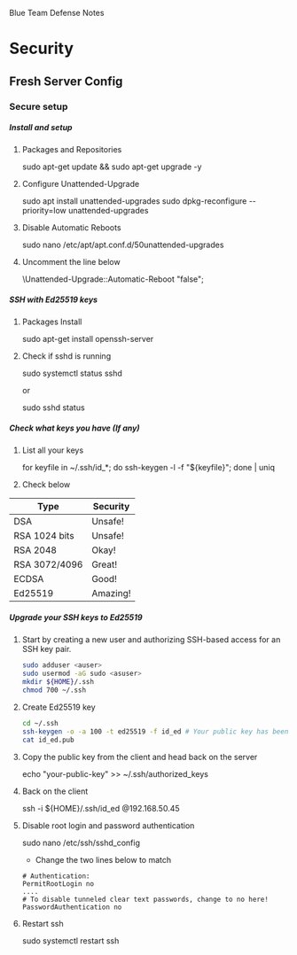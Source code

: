 Blue Team Defense Notes

# Security

## Fresh Server Config

### Secure setup 

##### Install and setup

1) Packages and Repositories

	sudo apt-get update && sudo apt-get upgrade -y

2) Configure Unattended-Upgrade

	sudo apt install unattended-upgrades
	sudo dpkg-reconfigure --priority=low unattended-upgrades

3) Disable Automatic Reboots

	sudo nano /etc/apt/apt.conf.d/50unattended-upgrades
	
4) Uncomment the line below 

	\\Unattended-Upgrade::Automatic-Reboot "false";

##### SSH with Ed25519 keys

1) Packages Install

	sudo apt-get install openssh-server

2) Check if sshd is running

	sudo systemctl status sshd

	or 

	sudo sshd status

##### Check what keys you have (If any)

1) List all your keys

	for keyfile in ~/.ssh/id_*; do ssh-keygen -l -f "${keyfile}"; done | uniq

2) Check below 

| **Type**      | **Security** |
|---------------|--------------|
| DSA           | Unsafe!      |
| RSA 1024 bits | Unsafe!      |
| RSA 2048      | Okay!        |
| RSA 3072/4096 | Great!       |
| ECDSA         | Good!        |
| Ed25519       | Amazing!     |

##### Upgrade your SSH keys to Ed25519 

1) Start by creating a new user and authorizing SSH-based access for an SSH key pair.

	```sh
	sudo adduser <auser>
	sudo usermod -aG sudo <asuser> 
	mkdir ${HOME}/.ssh
	chmod 700 ~/.ssh
	```

2) Create Ed25519 key

	```sh
	cd ~/.ssh
	ssh-keygen -o -a 100 -t ed25519 -f id_ed # Your public key has been saved in id_ed.pub
	cat id_ed.pub
	```
3) Copy the public key from the client and head back on the server 

	echo "your-public-key" >> ~/.ssh/authorized_keys

4) Back on the client

	ssh -i ${HOME}/.ssh/id_ed <serveruser>@192.168.50.45

5) Disable root login and password authentication 

	sudo nano /etc/ssh/sshd_config

	- Change the two lines below to match

	```
	# Authentication:
	PermitRootLogin no
	....
	# To disable tunneled clear text passwords, change to no here!
	PasswordAuthentication no
	```
5) Restart ssh

	sudo systemctl restart ssh

